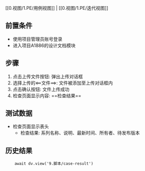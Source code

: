 [[0.视图/1.PE/用例视图]] | [[0.视图/1.PE/迭代视图]]

## 前置条件

- 使用项目管理员账号登录
- 进入项目A1886的设计文档模块

## 步骤

1. 点击上传文件按钮: 弹出上传对话框
2. 选择上传的<==文件==>: 文件被添加至上传对话框内
3. 点击确认按钮: 文件上传成功
4. 检查页面显示内容: ==检查结果== 

## 测试数据

- 检查页面显示表头
	- 检查结果: 系列名称、说明、最新时间、所有者、待发布版本

## 历史结果

```dataviewjs
    await dv.view('9.脚本/case-result')
```
